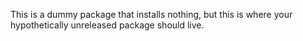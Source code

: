 This is a dummy package that installs nothing, but this is where your hypothetically unreleased package should live.